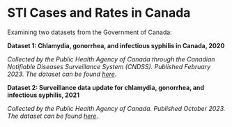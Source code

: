 <h1>STI Cases and Rates in Canada</h1>
<p>Examining two datasets from the Government of Canada:</p>
<p><b>Dataset 1: Chlamydia, gonorrhea, and infectious syphilis in Canada, 2020</b></p>
<p><i>Collected by the Public Health Agency of Canada through the Canadian Notifiable Diseases Surveillance System (CNDSS). Published February 2023. The dataset can be found <a = href="https://www.canada.ca/en/public-health/services/publications/diseases-conditions/chlamydia-gonorrhea-infectious-syphilis-canada-2020-infographic.html">here</a></i>.</p>
<p><b>Dataset 2: Surveillance data update for chlamydia, gonorrhea, and infectious syphilis, 2021</b></p>
<p><i>Collected by the Public Health Agency of Canada. Published October 2023. The dataset can be found <a = href="https://www.canada.ca/en/public-health/services/publications/diseases-conditions/chlamydia-gonorrhea-infectious-syphilis-2021-surveillance-data.html">here</a></i>.</p>
